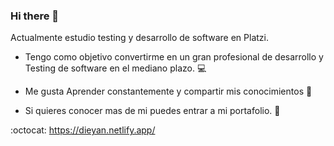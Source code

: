 ### Hi there 👋

Actualmente estudio testing y desarrollo de software en Platzi.

- Tengo como objetivo convertirme en un gran profesional de desarrollo y Testing de software en el mediano plazo. :computer:

- Me gusta Aprender constantemente y compartir mis conocimientos :memo:

- Si quieres conocer mas de mi puedes entrar a mi portafolio. :pushpin:

:octocat: https://dieyan.netlify.app/
